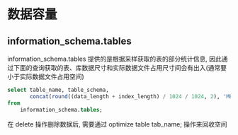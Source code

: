 # 数据容量

## information_schema.tables

information_schema.tables 提供的是根据采样获取的表的部分统计信息, 因此通过下面的查询获取的表、库数据尺寸和实际数据文件占用尺寸间会有出入(通常要小于实际数据文件占用空间)

```sql
select table_name, table_schema, 
       concat(round((data_length + index_length) / 1024 / 1024, 2), 'MB')
from
    information_schema.tables;
```

在 delete 操作删除数据后, 需要通过 optimize table tab_name; 操作来回收空间
